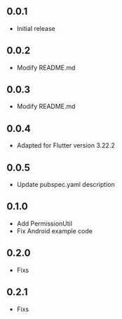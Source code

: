 ## 0.0.1

- Initial release

## 0.0.2

- Modify README.md

## 0.0.3

- Modify README.md

## 0.0.4

- Adapted for Flutter version 3.22.2

## 0.0.5

- Update pubspec.yaml description

## 0.1.0

- Add PermissionUtil
- Fix Android example code

## 0.2.0

- Fixs

## 0.2.1

- Fixs
